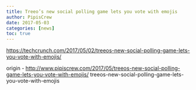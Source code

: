 ```yaml
---
title: Treeo’s new social polling game lets you vote with emojis
author: PipisCrew
date: 2017-05-03
categories: [news]
toc: true
---
```


https://techcrunch.com/2017/05/02/treeos-new-social-polling-game-lets-you-vote-with-emojis/

origin - http://www.pipiscrew.com/2017/05/treeos-new-social-polling-game-lets-you-vote-with-emojis/ treeos-new-social-polling-game-lets-you-vote-with-emojis